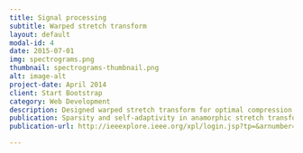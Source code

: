 ```yaml
---
title: Signal processing
subtitle: Warped stretch transform
layout: default
modal-id: 4
date: 2015-07-01
img: spectrograms.png
thumbnail: spectrograms-thumbnail.png
alt: image-alt
project-date: April 2014
client: Start Bootstrap
category: Web Development
description: Designed warped stretch transform for optimal compression based on spectrotemporal sparsity of the signal.
publication: Sparsity and self-adaptivity in anamorphic stretch transform
publication-url: http://ieeexplore.ieee.org/xpl/login.jsp?tp=&arnumber=7086872&url=http%3A%2F%2Fieeexplore.ieee.org%2Fxpls%2Fabs_all.jsp%3Farnumber%3D7086872

---
```

